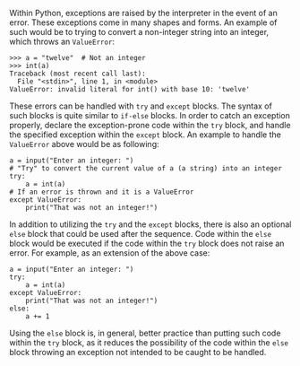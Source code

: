 Within Python, exceptions are raised by the interpreter in the event of an error. These exceptions come in many shapes and forms. An example of such would be to trying to convert a non-integer string into an integer, which throws an `ValueError`:

    >>> a = "twelve"  # Not an integer
    >>> int(a)
    Traceback (most recent call last):
      File "<stdin>", line 1, in <module>
    ValueError: invalid literal for int() with base 10: 'twelve'
    
These errors can be handled with `try` and `except` blocks. The syntax of such blocks is quite similar to `if-else` blocks. In order to catch an exception properly, declare the exception-prone code within the `try` block, and handle the specified exception within the `except` block. An example to handle the `ValueError` above would be as following:

    a = input("Enter an integer: ")
    # "Try" to convert the current value of a (a string) into an integer
    try:
        a = int(a)
    # If an error is thrown and it is a ValueError
    except ValueError:
        print("That was not an integer!")

In addition to utilizing the `try` and the `except` blocks, there is also an optional `else` block that could be used after the sequence. Code within the `else` block would be executed if the code within the `try` block does not raise an error. For example, as an extension of the above case:

    a = input("Enter an integer: ")
    try:
        a = int(a)
    except ValueError:
        print("That was not an integer!")
    else:
        a += 1
        
Using the `else` block is, in general, better practice than putting such code within the `try` block, as it reduces the possibility of the code within the `else` block throwing an exception not intended to be caught to be handled.
